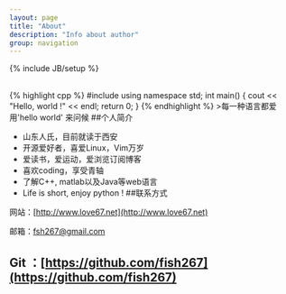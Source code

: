 ```yaml
---
layout: page
title: "About"
description: "Info about author"
group: navigation
---
```

{% include JB/setup %}

<br>
{% highlight cpp %}
#include <iostream>
using namespace std;
int main()
{
	cout << "Hello, world !" << endl;
	return 0;
}
{% endhighlight %}
>每一种语言都爱用'hello world' 来问候
##个人简介

+ 山东人氏，目前就读于西安
+ 开源爱好者，喜爱Linux，Vim万岁
+ 爱读书，爱运动，爱浏览订阅博客
+ 喜欢coding，享受青轴
+ 了解C++, matlab以及Java等web语言
+ Life is short, enjoy python !
##联系方式

网站：[http://www.love67.net](http://www.love67.net)

邮箱：[fsh267@gmail.com](mailto:'fsh67@gmail.com')
	
Git ：[https://github.com/fish267](https://github.com/fish267)
----

